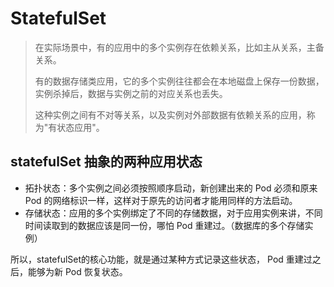 # StatefulSet
> 在实际场景中，有的应用中的多个实例存在依赖关系，比如主从关系，主备关系。
>
> 有的数据存储类应用，它的多个实例往往都会在本地磁盘上保存一份数据，实例杀掉后，数据与实例之前的对应关系也丢失。
>
> 这种实例之间有不对等关系，以及实例对外部数据有依赖关系的应用，称为"有状态应用"。

## statefulSet 抽象的两种应用状态

- 拓扑状态：多个实例之间必须按照顺序启动，新创建出来的 Pod 必须和原来 Pod 的网络标识一样，这样对于原先的访问者才能用同样的方法启动。
- 存储状态：应用的多个实例绑定了不同的存储数据，对于应用实例来讲，不同时间读取到的数据应该是同一份，哪怕 Pod 重建过。（数据库的多个存储实例）

所以，statefulSet的核心功能，就是通过某种方式记录这些状态， Pod 重建过之后，能够为新 Pod 恢复状态。
